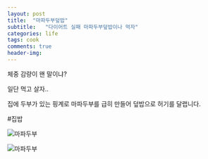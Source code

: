 ```yaml
---
layout: post
title:  "마파두부덮밥"
subtitle:   "다이어트 실패 마파두부덮밥이나 먹자"
categories: life
tags: cook
comments: true
header-img: 
---
```


체중 감량이 왠 말이냐?

일단 먹고 살자.. 

집에 두부가 있는 핑계로 마파두부를 급히 만들어 덮밥으로 허기를 달랩니다. 

#집밥

 ![마파두부](https://youngsungson.github.io/assets/img/life/cook/20220422-life-cook-tofu1.jpg)
 
 ![마파두부](https://youngsungson.github.io/assets/img/life/cook/20220422-life-cook-tofu1.jpg)
 
 
 
 
